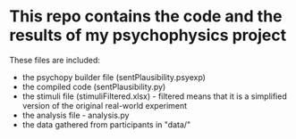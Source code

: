 # This repo contains the code and the results of my psychophysics project

These files are included:
 * the psychopy builder file (sentPlausibility.psyexp)
 * the compiled code (sentPlausibility.py)
 * the stimuli file (stimuliFiltered.xlsx) - filtered means that it is a simplified version of the original real-world experiment
 * the analysis file - analysis.py
 * the data gathered from participants in "data/"
